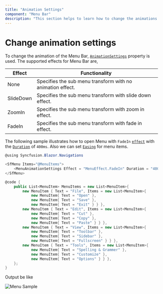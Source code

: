 ```yaml
---
title: "Animation Settings"
component: "Menu Bar"
description: "This section helps to learn how to change the animations of menu bar."
---
```


# Change animation settings

To change the animation of the Menu Bar, [`AnimationSettings`](https://help.syncfusion.com/cr/blazor/Syncfusion.Blazor.Navigations.SfMenu.html#Syncfusion_Blazor_Navigations_SfMenu_AnimationSettings) property is used. The supported effects for Menu Bar are,

| Effect | Functionality |
| ------------ | ----------------------- |
| None | Specifies the sub menu transform with no animation effect. |
| SlideDown | Specifies the sub menu transform with slide down effect. |
| ZoomIn | Specifies the sub menu transform with zoom in effect. |
| FadeIn | Specifies the sub menu transform with fade in effect. |

The following sample illustrates how to open Menu with `FadeIn` [`effect`](https://help.syncfusion.com/cr/blazor/Syncfusion.Blazor.Navigations.MenuAnimationSettingsModel.html#Syncfusion_Blazor_Navigations_MenuAnimationSettingsModel_Effect) with the [`Duration`](https://help.syncfusion.com/cr/blazor/Syncfusion.Blazor.Navigations.MenuAnimationSettingsModel.html#Syncfusion_Blazor_Navigations_MenuAnimationSettingsModel_Duration) of `400ms`. Also we can set [`Easing`](https://help.syncfusion.com/cr/blazor/Syncfusion.Blazor.Navigations.MenuAnimationSettingsModel.html#Syncfusion_Blazor_Navigations_MenuAnimationSettingsModel_Easing) for menu items.

```csharp
@using Syncfusion.Blazor.Navigations

<SfMenu Items="@MenuItems">
    <MenuAnimationSettings Effect = "MenuEffect.FadeIn" Duration = "400"></MenuAnimationSettings>
</SfMenu>

@code {
    public List<MenuItem> MenuItems = new List<MenuItem>{
        new MenuItem { Text = "File", Items = new List<MenuItem>{
            new MenuItem{ Text = "Open" },
            new MenuItem{ Text = "Save" },
            new MenuItem{ Text = "Exit" } } },
        new MenuItem { Text = "Edit", Items = new List<MenuItem>{
            new MenuItem{ Text = "Cut" },
            new MenuItem{ Text = "Copy" },
            new MenuItem{ Text = "Paste" } } },
        new MenuItem { Text = "View", Items = new List<MenuItem>{
            new MenuItem{ Text = "Toolbar" },
            new MenuItem{ Text = "Sidebar" },
            new MenuItem{ Text = "Fullscreen" } } },
        new MenuItem { Text = "Tools", Items = new List<MenuItem>{
            new MenuItem{ Text = "Spelling & Grammer" },
            new MenuItem{ Text = "Customize" },
            new MenuItem{ Text = "Options" } } },
    };
}
```

Output be like

![Menu Sample](./../images/menu-animation.png)
